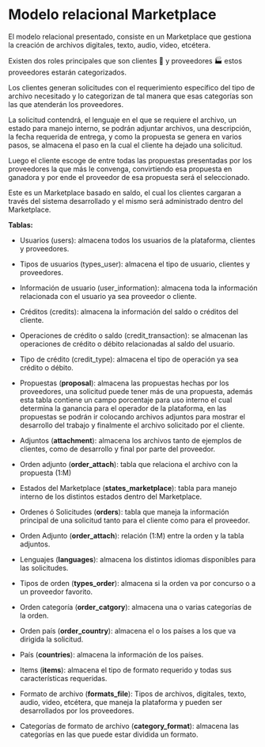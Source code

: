 # Modelo relacional Marketplace


El modelo relacional presentado, consiste en un Marketplace que gestiona la creación de archivos digitales, texto, audio, video, etcétera. 

Existen dos roles principales que son clientes :couple: y proveedores :factory: estos proveedores estarán categorizados.

Los clientes generan solicitudes con el requerimiento específico del tipo de archivo necesitado y lo categorizan de tal manera que esas categorías son las que atenderán los proveedores.

La solicitud contendrá, el lenguaje en el que se requiere el archivo, un estado para manejo interno, se podrán adjuntar archivos, una descripción, la fecha requerida de entrega, y como la propuesta se genera en varios pasos, se almacena el paso en la cual el cliente ha dejado una solicitud.

Luego el cliente escoge de entre todas las propuestas presentadas por los proveedores la que más le convenga, convirtiendo esa propuesta en ganadora y por ende el proveedor de esa propuesta será el seleccionado.

Este es un Marketplace basado en saldo, el cual los clientes cargaran a través del sistema desarrollado y el mismo será administrado dentro del Marketplace.

**Tablas:**

* Usuarios (users): almacena todos los usuarios de la plataforma, clientes y proveedores.
* Tipos de usuarios (types_user): almacena el tipo de usuario, clientes y proveedores.
* Información de usuario (user_information): almacena toda la información relacionada con el usuario ya sea proveedor o cliente.
* Créditos (credits): almacena la información del saldo o créditos del cliente.
* Operaciones de crédito o saldo (credit_transaction): se almacenan las operaciones de crédito o débito relacionadas al saldo del usuario.
* Tipo de crédito (credit_type): almacena el tipo de operación ya sea crédito o débito.
* Propuestas (**proposal**): almacena las propuestas hechas por los proveedores, una solicitud puede tener más de una propuesta, además esta tabla contiene un campo porcentaje para uso interno el cual determina la ganancia para el operador de la plataforma, en las propuestas se podrán ir colocando archivos adjuntos para mostrar el desarrollo del trabajo y finalmente el archivo solicitado por el cliente.

* Adjuntos (**attachment**): almacena los archivos tanto de ejemplos de clientes, como de desarrollo y final por parte del proveedor.
* Orden adjunto (**order_attach**): tabla que relaciona el archivo con la propuesta (1:M)
* Estados del Marketplace (**states_marketplace**): tabla para manejo interno de los distintos estados dentro del Marketplace.
* Ordenes ó Solicitudes (**orders**): tabla que maneja la información principal de una solicitud tanto para el cliente como para el proveedor.
* Orden Adjunto (**order_attach**): relación (1:M) entre la orden y la tabla adjuntos.
* Lenguajes (**languages**): almacena los distintos idiomas disponibles para las solicitudes.
* Tipos de orden (**types_order**): almacena si la orden va por concurso o a un proveedor favorito.
* Orden categoría (**order_catgory**): almacena una o varias categorías de la orden.
* Orden país (**order_country**): almacena el o los países a los que va dirigida la solicitud.
* País (**countries**): almacena la información de los países.
* Items (**items**): almacena el tipo de formato requerido y todas sus características requeridas.
* Formato de archivo (**formats_file**): Tipos de archivos, digitales, texto, audio, video, etcétera, que maneja la plataforma y pueden ser desarrollados por los proveedores.
* Categorías de formato de archivo (**category_format**): almacena las categorías en las que puede estar dividida un formato.



